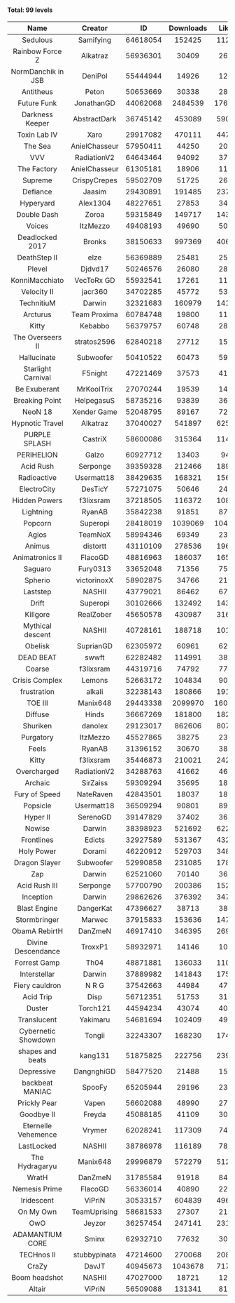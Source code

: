#### Total: 99 levels

| Name | Creator | ID | Downloads | Likes |
|:---:|:---:|:---:|:---:|:---:|
| Sedulous | Samifying | 64618054 | 152425 | 11258
| Rainbow Force Z | Alkatraz | 56936301 | 30409 | 2633
| NormDanchik in JSB | DeniPol | 55444944 | 14926 | 1245
| Antitheus | Peton | 50653669 | 30338 | 2867
| Future Funk | JonathanGD | 44062068 | 2484539 | 176947
| Darkness Keeper | AbstractDark | 36745142 | 453089 | 59043
| Toxin Lab IV | Xaro | 29917082 | 470111 | 44738
| The Sea | AnielChasseur | 57950411 | 44250 | 2007
| VVV | RadiationV2 | 64643464 | 94092 | 3713
| The Factory | AnielChasseur | 61305181 | 18906 | 1153
| Supreme | CrispyCrepes | 59502709 | 51725 | 2639
| Defiance | Jaasim | 29430891 | 191485 | 23739
| Hyperyard | Alex1304 | 48227651 | 27853 | 3418
| Double Dash | Zoroa | 59315849 | 149717 | 14398
| Voices | ItzMezzo | 49408193 | 49690 | 5054
| Deadlocked 2017 | Bronks | 38150633 | 997369 | 40644
| DeathStep II | elze | 56369889 | 25481 | 2529
| Plevel | Djdvd17 | 50246576 | 26080 | 2897
| KonniMacchiato | VecToRx GD | 55932541 | 17261 | 1154
| Velocity II | jacr360 | 34702285 | 45772 | 5370
| TechnitiuM | Darwin | 32321683 | 160979 | 14103
| Arcturus | Team Proxima | 60784748 | 19800 | 1151
| Kitty | Kebabbo | 56379757 | 60748 | 2848
| The Overseers II | stratos2596 | 62840218 | 27712 | 1553
| Hallucinate | Subwoofer | 50410522 | 60473 | 5905
| Starlight Carnival | F5night | 47221469 | 37573 | 4118
| Be Exuberant | MrKoolTrix | 27070244 | 19539 | 1422
| Breaking Point | HelpegasuS | 58735216 | 93839 | 3639
| NeoN 18 | Xender Game | 52048795 | 89167 | 7266
| Hypnotic Travel | Alkatraz | 37040027 | 541897 | 62528
| PURPLE SPLASH | CastriX | 58600086 | 315364 | 11434
| PERIHELION | Galzo | 60927712 | 13403 | 948
| Acid Rush | Serponge | 39359328 | 212466 | 18938
| Radioactive | Usermatt18 | 38429635 | 168321 | 15615
| ElectroCity | DesTicY | 57271075 | 50646 | 2458
| Hidden Powers | f3lixsram | 37218505 | 116372 | 10816
| Lightning | RyanAB | 35842238 | 91851 | 8743
| Popcorn | Superopi | 28418019 | 1039069 | 104408
| Agios | TeamNoX | 58994346 | 69349 | 2349
| Animus | distortt | 43110109 | 278536 | 19691
| Animatronics II | FlacoGD | 48816963 | 186037 | 16591
| Saguaro | Fury0313 | 33652048 | 71356 | 7511
| Spherio | victorinoxX | 58902875 | 34766 | 2120
| Laststep | NASHII | 43779021 | 86462 | 6775
| Drift | Superopi | 30102666 | 132492 | 14349
| Killgore | RealZober | 45650578 | 430987 | 31610
| Mythical descent | NASHII | 40728161 | 188718 | 10197
| Obelisk | SuprianGD  | 62305972 | 60961 | 6262
| DEAD BEAT | swwft | 62282482 | 114991 | 3850
| Coarse | f3lixsram | 44319716 | 74792 | 7743
| Crisis Complex | Lemons | 52663172 | 104834 | 9084
| frustration | alkali | 32238143 | 180866 | 19114
| TOE III | Manix648 | 29443338 | 2099970 | 160738
| Diffuse | Hinds | 36667269 | 181800 | 18217
| Shuriken | danolex | 29123017 | 862606 | 80712
| Purgatory | ItzMezzo | 45527865 | 38275 | 2381
| Feels | RyanAB | 31396152 | 30670 | 3809
| Kitty | f3lixsram | 35446873 | 210021 | 24228
| Overcharged | RadiationV2 | 34288763 | 41662 | 4636
| Archaic | SirZaiss | 59309294 | 35695 | 1821
| Fury of Speed | NateRaven | 42843501 | 18037 | 1859
| Popsicle | Usermatt18 | 36509294 | 90801 | 8958
| Hyper II | SerenoGD | 39147829 | 37402 | 3632
| Nowise | Darwin | 38398923 | 521692 | 62209
| Frontlines | Edicts | 32927589 | 531367 | 43244
| Holy Power | Dorami | 46220912 | 529703 | 34899
| Dragon Slayer | Subwoofer | 52990858 | 231085 | 17882
| Zap | Darwin | 62521060 | 70140 | 3688
| Acid Rush III | Serponge | 57700790 | 200386 | 15214
| Inception | Darwin | 29862626 | 376392 | 34797
| Blast Engine | DangerKat | 47396627 | 38713 | 3896
| Stormbringer | Marwec | 37915833 | 153636 | 14790
| ObamA RebirtH | DanZmeN | 46917410 | 346395 | 26954
| Divine Descendance | TroxxP1 | 58932971 | 14146 | 1035
| Forrest Gamp | Th04 | 48871881 | 136033 | 11028
| Interstellar | Darwin | 37889982 | 141843 | 17561
| Fiery cauldron | N R G | 37542663 | 44984 | 4752
| Acid Trip | Disp | 56712351 | 51753 | 3147
| Duster | Torch121 | 44594234 | 43074 | 4011
| Translucent | Yakimaru | 54681694 | 102409 | 4946
| Cybernetic Showdown  | Tongii | 32243307 | 168230 | 17443
| shapes and beats | kang131 | 51875825 | 222756 | 23905
| Depressive | DangnghiGD | 58477520 | 21488 | 1547
| backbeat MANIAC | SpooFy | 65205944 | 29196 | 2344
| Prickly Pear | Vapen | 56602088 | 48990 | 2728
| Goodbye II | Freyda | 45088185 | 41109 | 3002
| Eternelle Vehemence | Vrymer | 62028241 | 117309 | 7409
| LastLocked | NASHII | 38786978 | 116189 | 7822
| The Hydragaryu | Manix648 | 29996879 | 572279 | 51296
| WratH | DanZmeN | 31785584 | 91918 | 8409
| Nemesis Prime | FlacoGD | 56336014 | 40890 | 2204
| Iridescent | ViPriN | 30533157 | 604839 | 49687
| On My Own | TeamUprising | 58681533 | 27307 | 2129
| OwO | Jeyzor | 36257454 | 247141 | 23182
| ADAMANTIUM CORE | Sminx | 62932710 | 77632 | 3085
| TECHnos II | stubbypinata | 47214600 | 270068 | 20872
| CraZy | DavJT | 40945673 | 1043678 | 71782
| Boom headshot | NASHII | 47027000 | 18721 | 1285
| Altair | ViPriN | 56509088 | 131341 | 8184
